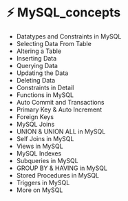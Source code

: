 # ⚡ MySQL_concepts

- Datatypes and Constraints in MySQL
- Selecting Data From Table
- Altering a Table
- Inserting Data
- Querying Data
- Updating the Data
- Deleting Data
- Constraints in Detail
- Functions in MySQL
- Auto Commit and Transactions
- Primary Key & Auto Increment
- Foreign Keys
- MySQL Joins
- UNION & UNION ALL in MySQL
- Self Joins in MySQL
- Views in MySQL
- MySQL Indexes
- Subqueries in MySQL
- GROUP BY & HAVING in MySQL
- Stored Procedures in MySQL
- Triggers in MySQL
- More on MySQL  
